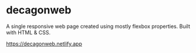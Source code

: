 # decagonweb

A single responsive web page created using mostly flexbox properties. Built with HTML & CSS.

https://decagonweb.netlify.app
